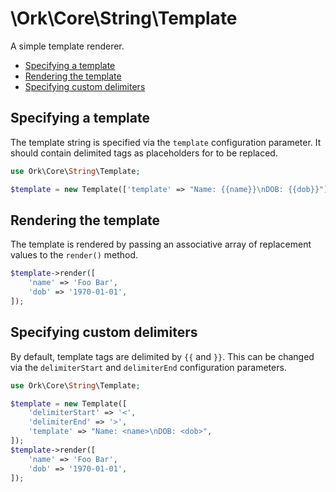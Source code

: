 # \Ork\Core\String\Template

A simple template renderer.

* [Specifying a template](#specifying-a-template)
* [Rendering the template](#rendering-the-template)
* [Specifying custom delimiters](#specifying-custom-delimiters)

## Specifying a template

The template string is specified via the `template` configuration parameter. It
should contain delimited tags as placeholders for to be replaced.

```php
use Ork\Core\String\Template;

$template = new Template(['template' => "Name: {{name}}\nDOB: {{dob}}"]);
```

## Rendering the template

The template is rendered by passing an associative array of replacement values
to the `render()` method.

```php
$template->render([
    'name' => 'Foo Bar',
    'dob' => '1970-01-01',
]);
```

## Specifying custom delimiters

By default, template tags are delimited by `{{` and `}}`. This can be changed
via the `delimiterStart` and `delimiterEnd` configuration parameters.

```php
use Ork\Core\String\Template;

$template = new Template([
    'delimiterStart' => '<',
    'delimiterEnd' => '>',
    'template' => "Name: <name>\nDOB: <dob>",
]);
$template->render([
    'name' => 'Foo Bar',
    'dob' => '1970-01-01',
]);
```
